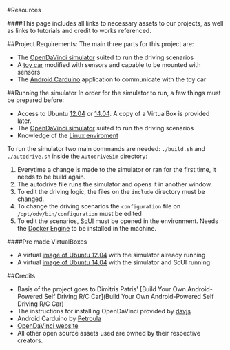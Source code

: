 #Resources

####This page includes all links to necessary assets to our projects, as well as links to tutorials and credit to works referenced.

##Project Requirements:
The main three parts for this project are:
- The [OpenDaVinci simulator](https://github.com/davjs/AutodriveSim) suited to run the driving scenarios
- A [toy car](http://makezine.com/projects/build-android-powered-autonomous-rc-car/) modified with sensors and capable to be mounted with sensors
- The [Android Carduino](https://github.com/Petroula/Android-Car-duino) application to communicate with the toy car

##Running the simulator
In order for the simulator to run, a few things must be prepared before:
- Access to Ubuntu [12.04](http://releases.ubuntu.com/12.04/) or [14.04](http://releases.ubuntu.com/14.04/). A copy of a VirtualBox is provided later.
- The [OpenDaVinci simulator](https://github.com/davjs/AutodriveSim) suited to run the driving scenarios
- Knowledge of the [Linux enviroment](http://ryanstutorials.net/linuxtutorial/)

To run the simulator two main commands are needed: `./build.sh` and `./autodrive.sh` inside the `AutodriveSim` directory:

1. Everytime a change is made to the simulator or ran for the first time, it needs to be build again.
2. The autodrive file runs the simulator and opens it in another window.
3. To edit the driving logic, the files on the `include` directory must be changed.
4. To change the driving scenarios the `configuration` file on `/opt/odv/bin/configuration` must be edited
5. To edit the scenarios, [ScUI](http://opendavinci.cse.chalmers.se/www/products/ScUI/index.html) must be opened in the environment. Needs the [Docker Engine](https://docs.docker.com/engine/installation/linux/ubuntu/) to be installed in the machine.

####Pre made VirtualBoxes
- A virtual [image of Ubuntu 12.04]() with the simulator already running
- A virtual [image of Ubuntu 14.04]() with the simulator and ScUI running


##Credits
- Basis of the project goes to Dimitris Patris' [Build Your Own Android-Powered Self Driving R/C Car](Build Your Own Android-Powered Self Driving R/C Car)
- The instructions for installing OpenDaVinci provided by [davjs](https://github.com/davjs/)
- Android Carduino by [Petroula](https://github.com/Petroula/)
- [OpenDaVinci website](http://opendavinci.cse.chalmers.se/www/)
- All other open source assets used are owned by their respective creators.
